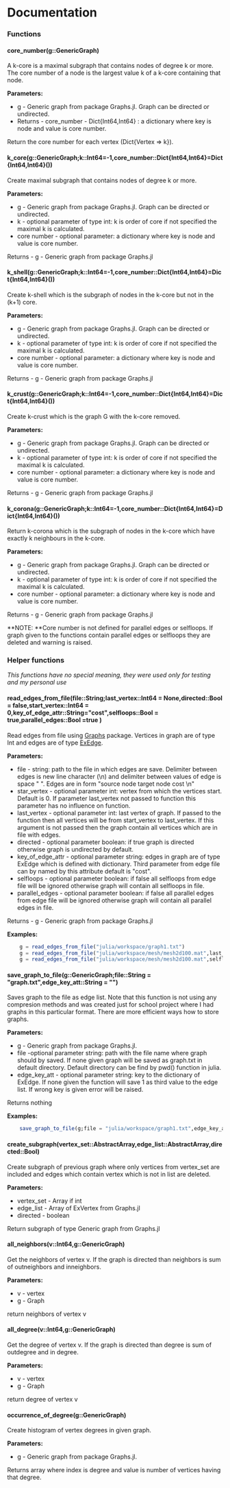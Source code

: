 Documentation
======

### Functions

#### core_number(g::GenericGraph)

A k-core is a maximal subgraph that contains nodes of degree k or more.
The core number of a node is the largest value k of a k-core containing that node.

**Parameters:**	

*	g - Generic graph from package Graphs.jl. Graph can be directed or undirected.
*	Returns - core_number - Dict{Int64,Int64} : a dictionary where key is node and value is core number.

Return the core number for each vertex (Dict{Vertex => k}).

#### k_core(g::GenericGraph;k::Int64=-1,core_number::Dict{Int64,Int64}=Dict{Int64,Int64}())
Create maximal subgraph that contains nodes of degree k or more.

**Parameters:**

*	g - Generic graph from package Graphs.jl. Graph can be directed or undirected.
*	k - optional parameter of type int: k is order of core if not specified the maximal k is calculated. 
*	core number - optional parameter: a dictionary where key is node and value is core number.

Returns - g - Generic graph from package Graphs.jl


#### k_shell(g::GenericGraph;k::Int64=-1,core_number::Dict{Int64,Int64}=Dict{Int64,Int64}())
Create k-shell which is the subgraph of nodes in the k-core but not in the (k+1) core.

**Parameters:**

*	g - Generic graph from package Graphs.jl. Graph can be directed or undirected.
*	k - optional parameter of type int: k is order of core if not specified the maximal k is calculated. 
*	core number - optional parameter: a dictionary where key is node and value is core number.

Returns - g - Generic graph from package Graphs.jl


#### k_crust(g::GenericGraph;k::Int64=-1,core_number::Dict{Int64,Int64}=Dict{Int64,Int64}())
Create k-crust which is the graph G with the k-core removed.

**Parameters:**	

*	g - Generic graph from package Graphs.jl. Graph can be directed or undirected.
*	k - optional parameter of type int: k is order of core if not specified the maximal k is calculated. 
*	core number - optional parameter: a dictionary where key is node and value is core number.

Returns - g - Generic graph from package Graphs.jl


#### k_corona(g::GenericGraph;k::Int64=-1,core_number::Dict{Int64,Int64}=Dict{Int64,Int64}())
Return k-corona which is the subgraph of nodes in the k-core which have exactly k neighbours in the k-core.

**Parameters:**

*	g - Generic graph from package Graphs.jl. Graph can be directed or undirected.
*	k - optional parameter of type int: k is order of core if not specified the maximal k is calculated. 
*	core number - optional parameter: a dictionary where key is node and value is core number.

Returns - g - Generic graph from package Graphs.jl

**NOTE: **Core number is not defined for parallel edges or selfloops. If graph given to the functions contain parallel edges or selfloops they are deleted and warning is raised.

### Helper functions
*This functions have no special meaning, they were used only for testing and my personal use*

#### read_edges_from_file(file::String;last_vertex::Int64 = None,directed::Bool = false,start_vertex::Int64 = 0,key_of_edge_attr::String="cost",selfloops::Bool = true,parallel_edges::Bool =true )

Read edges from file using [Graphs](http://julialang.org/Graphs.jl/#) package. Vertices in graph are of type Int and edges are of type [ExEdge](http://julialang.org/Graphs.jl/vertex_edge.html#edge-types). 

**Parameters:**

* file - string: path to the file in which edges are save. Delimiter between edges is new line character (\n) and delimiter between values of edge is space " ". Edges are in form "source node target node cost \n"
* star_vertex - optional parameter int: vertex from which the vertices start. Default is 0. If parameter last_vertex not passed to function this parameter has no influence on function. 
* last_vertex - optional parameter int:  last vertex of graph. If passed to the function then all vertices will be from start_vertex to last_vertex. If this argument is not passed then the graph contain all vertices which are in file with edges.
* directed - optional parameter boolean: if true graph is directed otherwise graph is undirected by default.
* key_of_edge_attr - optional parameter string: edges in graph are of type ExEdge which is defined with dictionary. Third parameter from edge file can by named by this attribute default is "cost".
* selfloops - optional parameter boolean: if false all selfloops from edge file will be ignored otherwise graph will contain all selfloops in file.
* parallel_edges - optional parameter boolean: if false all parallel edges from edge file will be ignored otherwise graph will contain all parallel edges in file.
    
Returns - g - Generic graph from package Graphs.jl

**Examples:**
```jl
    g = read_edges_from_file("julia/workspace/graph1.txt")
    g = read_edges_from_file("julia/workspace/mesh/mesh2d100.mat",last_vertex = 100)
    g = read_edges_from_file("julia/workspace/mesh/mesh2d100.mat",selfloops = false, parallel_edges =false)
```

#### save_graph_to_file(g::GenericGraph;file::String = "graph.txt",edge_key_att::String = "")
Saves graph to the file as edge list. Note that this function is not using any compresion methods and was created just for school project where I had graphs in this particular format. There are more efficient ways how to store graphs.

**Parameters:**

*   g - Generic graph from package Graphs.jl.
*   file -optional parameter string: path with the file name where graph should by saved. If none given graph will be saved as graph.txt in default directory. Default directory can be find by pwd() function in julia.
*   edge_key_att - optional parameter string: key to the dictionary of ExEdge. If none given the function will save 1 as third value to the edge list. If wrong key is given error will be raised.

Returns nothing

**Examples:**

```jl
    save_graph_to_file(g;file = "julia/workspace/graph1.txt",edge_key_att = "cost")
```
#### create_subgraph(vertex_set::AbstractArray,edge_list::AbstractArray,directed::Bool)
Create subgraph of previous graph where only vertices from vertex_set are included and edges which contain vertex which is not in list are deleted.

**Parameters:**

*   vertex_set - Array if int
*   edge_list - Array of ExVertex from Graphs.jl
*   directed - boolean

Return subgraph of type Generic graph from Graphs.jl

#### all_neighbors(v::Int64,g::GenericGraph)
Get the neighbors of vertex v. If the graph is directed than neighbors is sum of outneighbors and inneighbors.

**Parameters:**

*    v - vertex
*    g - Graph

return neighbors of vertex v

#### all_degree(v::Int64,g::GenericGraph)
Get the degree of vertex v. If the graph is directed than degree is sum of outdegree and in degree.

**Parameters:**

*    v - vertex
*    g - Graph

return degree of vertex v

#### occurrence_of_degree(g::GenericGraph)
Create histogram of vertex degrees in given graph.

**Parameters:**

*   g - Generic graph from package Graphs.jl.

Returns array where index is degree and value is number of vertices having that degree.
